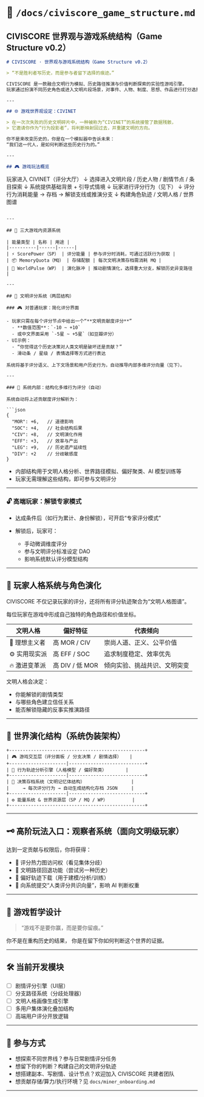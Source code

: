 
# 📄 `/docs/civiscore_game_structure.md`

## CIVISCORE 世界观与游戏系统结构（Game Structure v0.2）

```markdown
# CIVISCORE · 世界观与游戏系统结构（Game Structure v0.2）

> “不是胜利者写历史，而是参与者留下选择的痕迹。”

CIVISCORE 是一款融合文明行为模拟、历史路径推演与价值判断探索的实验性游戏引擎。  
玩家通过扮演不同历史角色或进入文明片段场景，对事件、人物、制度、思想、作品进行打分选择，留下个人偏好轨迹，推动世界演化。

---

## 🌐 游戏世界观设定：CIVINET

> 在一次次失败的历史文明碎片中，一种被称为“CIVINET”的系统接管了数据残骸，  
> 它邀请你作为“行为投影者”，将判断映射回过去，并重建文明的方向。

你不是来改变历史的，你是在一个模拟器中告诉未来：  
“我们这一代人，是如何判断这些历史行为的。”

---

## 🎮 游戏玩法概览

```

玩家进入 CIVINET（评分大厅）
↓
选择进入文明片段 / 历史人物 / 剧情节点 / 条目探索
↓
系统提供基础背景 + 引导式情境
↓
玩家进行评分行为（见下）
↓
评分行为消耗能量 → 存档 → 解锁支线或推演分支
↓
构建角色轨迹 / 文明人格 / 世界图谱

````

---

## 🔋 三大游戏内资源系统

| 能量类型 | 名称 | 用途 |
|----------|------|------|
| ⚡ ScorePower（SP） | 评分能量 | 参与评分时消耗，可通过活跃行为获取 |
| 📦 MemoryQuota（MQ） | 存储配额 | 每次文明决策存档需消耗 MQ |
| 🔮 WorldPulse（WP） | 演化脉冲 | 推动剧情演化，选择重大分支，解锁历史异变路径 |

---

## 🌟 文明评分系统（两层结构）

### 🎮 对普通玩家：简化评分界面

- 玩家只需在每个评分节点中给出一个“**文明贡献度评分**”
  - **数值范围**：`-10 ~ +10`
  - 或中文界面采用 `-5星 ~ +5星`（如豆瓣评分）
- UI示例：
  - “你觉得这个历史决策对人类文明是破坏还是贡献？”
  - 滑动条 / 星级 / 表情选择等方式进行表达

系统将基于评分语义、上下文场景和用户历史行为，自动推导内部多维评分向量（见下）。

---

### 🧠 系统内部：结构化多维行为评分（自动）

系统自动将上述贡献度评分解析为：

```json
{
  "MOR": +6,   // 道德影响
  "SOC": +4,   // 社会结构后果
  "CIV": +8,   // 文明演化作用
  "EFF": +3,   // 效率与产出
  "LEG": +9,   // 历史遗产延续性
  "DIV": +2    // 分歧敏感度
}
````

* 内部结构用于文明人格分析、世界路径模拟、偏好聚类、AI 模型训练等
* 玩家无需理解这些结构，即可参与文明评分

---

### 🔓 高端玩家：解锁专家模式

* 达成条件后（如行为累计、身份解锁），可开启“专家评分模式”
* 解锁后，玩家可：

  * 手动微调维度评分
  * 参与文明评分标准设定 DAO
  * 影响系统默认评分模型结构

---

## 👤 玩家人格系统与角色演化

CIVISCORE 不仅记录玩家的评分，还将所有评分轨迹聚合为“文明人格图谱”。

每位玩家在游戏中形成自己独特的角色路径和价值坐标。

| 文明人格     | 偏好特征          | 代表倾向           |
| -------- | ------------- | -------------- |
| 🌿 理想主义者 | 高 MOR / CIV   | 崇尚人道、正义、公平价值   |
| ⚙️ 实用现实派 | 高 EFF / SOC   | 追求制度稳定、效率优先    |
| 🔥 激进变革派 | 高 DIV / 低 MOR | 倾向实验、挑战共识、文明突变 |

文明人格会决定：

* 你能解锁的剧情类型
* 与哪些角色建立信任关系
* 能否解锁隐藏的反事实推演路径

---

## 🧩 世界演化结构（系统伪装架构）

```
+--------------------------------------------------+
| 🎮 游戏交互层（评分面板 / 分支决策 / 剧情选择）   |
+---------------------|----------------------------+
| 🧠 行为轨迹分析引擎（人格模型 / 偏好聚类）       |
+---------------------|----------------------------+
| 💾 决策存档系统（文明记忆体结构）                 |
|     → 每次评分行为 → 自动生成结构化存档 JSON     |
+---------------------|----------------------------+
| ⚙️ 能量系统 & 世界资源层（SP / MQ / WP）         |
+--------------------------------------------------+
```

---

## 🗝️ 高阶玩法入口：观察者系统（面向文明级玩家）

达到一定贡献与权限后，你将获得：

* 🔎 评分热力图访问权（看见集体分歧）
* 🔁 文明路径回退功能（尝试另一种历史）
* 🧬 偏好轨迹下载（用于建模/分析/训练）
* 🧠 向系统提交“人类评分共识向量”，影响 AI 判断权重

---

## 🧠 游戏哲学设计

> “游戏不是要你赢，而是要你留痕。”

你不是在重构历史的结果，
你是在留下你如何判断这个世界的证据。

---

## 🛠️ 当前开发模块

* [ ] 剧情评分引擎（UI层）
* [ ] 分支路径系统（分歧处理器）
* [ ] 文明人格画像生成引擎
* [ ] 多用户集体演化叠加结构
* [ ] 高端用户评分开放逻辑

---

## 🎯 参与方式

* 想探索不同世界线？参与日常剧情评分任务
* 想留下你的判断？构建自己的文明评分轨迹
* 想搭建副本、写剧情、设计节点？欢迎加入 CIVISCORE 共建者团队
* 想贡献存储/算力/执行环境？见 `docs/miner_onboarding.md`

---
